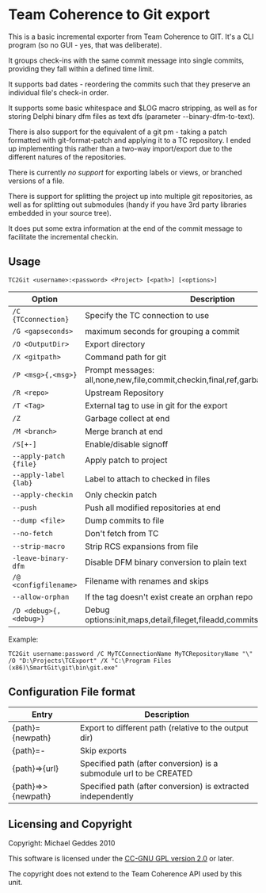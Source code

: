 Team Coherence to Git export
============================

This is a basic incremental exporter from Team Coherence to GIT.
It's a CLI program (so no GUI - yes, that was deliberate).

It groups check-ins with the same commit message into single commits,
providing they fall within a defined time limit.

It supports bad dates - reordering the commits such that they
preserve an individual file's check-in order.

It supports some basic whitespace and $LOG macro stripping,
as well as for storing Delphi binary dfm files as text dfs (parameter --binary-dfm-to-text).


There is also support for the equivalent of a git pm - taking a patch
formatted with git-format-patch and applying it to a TC repository. I ended
up implementing this rather than a two-way import/export due to the different
natures of the repositories.

There is currently _no support_ for exporting labels or views, or branched
versions of a file.

There is support for splitting the project up into multiple git repositories,
as well as for splitting out submodules (handy if you have 3rd party libraries
embedded in your source tree).

It does put some extra information at the end of the commit
message to facilitate the incremental checkin.

Usage
-----

`TC2Git <username>:<password> <Project> [<path>] [<options>]`

| Option               | Description |
|----------------------|-------------|
|`/C {TCconnection}`   |Specify the TC connection to use|
|`/G <gapseconds>`     |maximum seconds for grouping a commit|
|`/O <OutputDir>`      |Export directory|
|`/X <gitpath>`        |Command path for git|
|`/P <msg>{,<msg>}`    |Prompt messages: all,none,new,file,commit,checkin,final,ref,garbage,push,merge|
|`/R <repo>`           |Upstream Repository|
|`/T <Tag>`            |External tag to use in git for the export|
|`/Z`                  |Garbage collect at end|
|`/M <branch>`         |Merge branch at end|
|`/S[+-]`              |Enable/disable signoff|
|`--apply-patch {file}`|Apply patch to project|
|`--apply-label {lab}` |Label to attach to checked in files|
|`--apply-checkin`     |Only checkin patch|
|`--push`              |Push all modified repositories at end|
|`--dump <file>`       |Dump commits to file|
|`--no-fetch`          |Don't fetch from TC|
|`--strip-macro`       |Strip RCS expansions from file|
|`-leave-binary-dfm`   |Disable DFM binary conversion to plain text|
|`/@ <configfilename>` |Filename with renames and skips|
|`--allow-orphan`      |If the tag doesn't exist create an orphan repo|
|`/D <debug>{,<debug>}`|Debug options:init,maps,detail,fileget,fileadd,commits,push,merge,prunelog|

Example:

`TC2Git username:password /C MyTCConnectionName MyTCRepositoryName "\" /O "D:\Projects\TCExport" /X "C:\Program Files (x86)\SmartGit\git\bin\git.exe"`

Configuration File format
-------------------------

|Entry           |Description|
|----------------|-----------|
|{path}={newpath}    |Export to different path (relative to the output dir)|
|{path}=-          |Skip exports|
|{path}=>{url}     |Specified path (after conversion) is a submodule url to be CREATED|
|{path}=>>{newpath}|Specified path (after conversion) is extracted independently|

Licensing and Copyright
-----------------------

Copyright: Michael Geddes 2010

This software is licensed under the [CC-GNU GPL version 2.0](http://creativecommons.org/licenses/GPL/2.0/)
or later.

The copyright does not extend to the Team Coherence API used by this unit.
